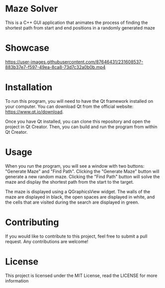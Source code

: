 # Maze Solver

This is a C++ GUI application that animates the process of finding the shortest path from start and end positions in a randomly generated maze

# Showcase

https://user-images.githubusercontent.com/87646431/231608537-883b37e7-f597-49ea-8ca8-73d7c32a0b0b.mp4

# Installation

To run this program, you will need to have the Qt framework installed on your computer. You can download Qt from the official website: https://www.qt.io/download.

Once you have Qt installed, you can clone this repository and open the project in Qt Creator. Then, you can build and run the program from within Qt Creator.

# Usage

When you run the program, you will see a window with two buttons: "Generate Maze" and "Find Path". Clicking the "Generate Maze" button will generate a new random maze. Clicking the "Find Path" button will solve the maze and display the shortest path from the start to the target.

The maze is displayed using a QGraphicsView widget. The walls of the maze are displayed in black, the open spaces are displayed in white, and the cells that are visited during the search are displayed in green.

# Contributing

If you would like to contribute to this project, feel free to submit a pull request. Any contributions are welcome!

# License

This project is licensed under the MIT License, read the LICENSE for more information
